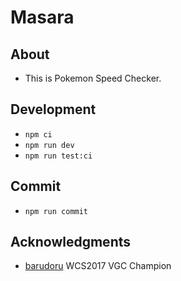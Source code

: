 # Masara
## About
- This is Pokemon Speed Checker.

## Development
- `npm ci`
- `npm run dev`
- `npm run test:ci`

## Commit
- `npm run commit`

## Acknowledgments
- [barudoru](https://twitter.com/barudoru) WCS2017 VGC Champion
